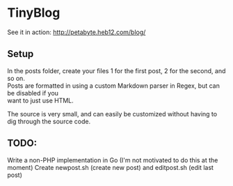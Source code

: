 # TinyBlog
See it in action: http://petabyte.heb12.com/blog/

## Setup
In the posts folder, create your files 1 for the first post, 2 for the second, and so on.  
Posts are formatted in using a custom Markdown parser in Regex, but can be disabled if you  
want to just use HTML.

The source is very small, and can easily be customized without having to  
dig through the source code.

## TODO:
Write a non-PHP implementation in Go (I'm not motivated to do this at the moment)
Create newpost.sh (create new post) and editpost.sh (edit last post)
